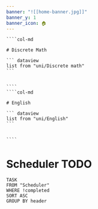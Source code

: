 ```yaml
---
banner: "![[home-banner.jpg]]"
banner_y: 1
banner_icon: 🏠
---
```


`````col 
````col-md 

# Discrete Math

``` dataview
list from "uni/Discrete math"
```


```` 
````col-md 

# English

``` dataview
list from "uni/English" 
```


```` 
`````

# Scheduler TODO

```dataview
TASK 
FROM "Scheduler"
WHERE !completed
SORT ASC
GROUP BY header
```
